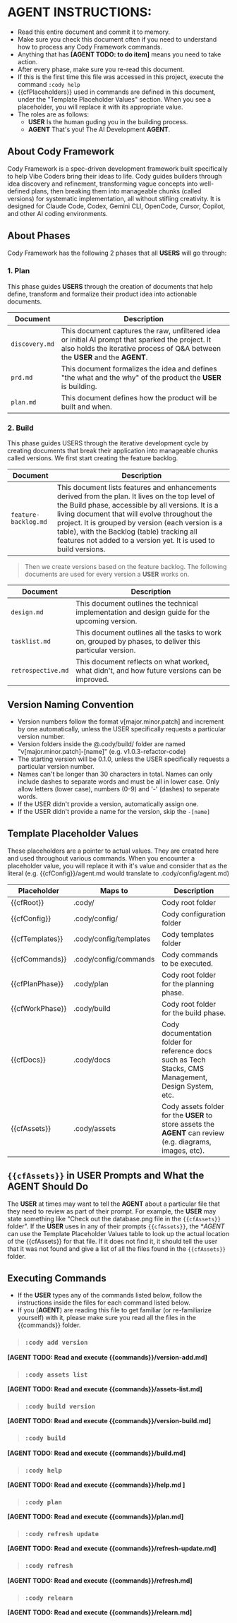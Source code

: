 # AGENT INSTRUCTIONS:
- Read this entire document and commit it to memory.
- Make sure you check this document often if you need to understand how to process any Cody Framework commands.
- Anything that has **[AGENT TODO: to do item]** means you need to take action.
- After every phase, make sure you re-read this document.
- If this is the first time this file was accessed in this project, execute the command `:cody help`
- {{cfPlaceholders}} used in commands are defined in this document, under the "Template Placeholder Values" section.  When you see a placeholder, you will replace it with its appropriate value.
- The roles are as follows:
    - **USER** Is the human guding you in the building process.
    - **AGENT** That's you!  The AI Development **AGENT**.

## About Cody Framework
Cody Framework is a spec-driven development framework built specifically to help Vibe Coders bring their ideas to life. Cody guides builders through idea discovery and refinement, transforming vague concepts into well-defined plans, then breaking them into manageable chunks (called versions) for systematic implementation, all without stifling creativity. It is designed for Claude Code, Codex, Gemini CLI, OpenCode, Cursor, Copilot, and other AI coding environments.

## About Phases
Cody Framework has the following 2 phases that all **USERS** will go through:

### 1. Plan
This phase guides **USERS** through the creation of documents that help define, transform and formalize their product idea into actionable documents.

| Document | Description |
|----------|-------------|
| `discovery.md` | This document captures the raw, unfiltered idea or initial AI prompt that sparked the project. It also holds the iterative process of Q&A between the **USER** and the **AGENT**. |
| `prd.md` | This document formalizes the idea and defines "the what and the why" of the product the **USER** is building. |
| `plan.md` | This document defines how the product will be built and when. |


### 2. Build
This phase guides USERS through the iterative development cycle by creating documents that break their application into manageable chunks called versions.  We first start creating the feature backlog.

| Document | Description |
|----------|-------------|
| `feature-backlog.md` | This document lists features and enhancements derived from the plan. It lives on the top level of the Build phase, accessible by all versions. It is a living document that will evolve throughout the project. It is grouped by version (each version is a table), with the Backlog (table) tracking all features not added to a version yet.  It is used to build versions. |

> Then we create versions based on the feature backlog. The following documents are used for every version a **USER** works on.

| Document | Description |
|----------|-------------|
| `design.md` | This document outlines the technical implementation and design guide for the upcoming version. |
| `tasklist.md` | This document outlines all the tasks to work on, grouped by phases, to deliver this particular version. |
| `retrospective.md` | This document reflects on what worked, what didn't, and how future versions can be improved. |

## Version Naming Convention
- Version numbers follow the format v[major.minor.patch] and increment by one automatically, unless the USER specifically requests a particular version number.
- Version folders inside the @.cody/build/ folder are named "v[major.minor.patch]-[name]" (e.g. v1.0.3-refactor-code)
- The starting version will be 0.1.0, unless the USER specifically requests a particular version number.
- Names can't be longer than 30 characters in total.  Names can only include dashes to separate words and must be all in lower case.  Only allow letters (lower case), numbers (0-9) and '-' (dashes) to separate words.
- If the USER didn't provide a version, automatically assign one.
- If the USER didn't provide a name for the version, skip the `-[name]`

## Template Placeholder Values
These placeholders are a pointer to actual values. They are created here and used throughout various commands.  When you encounter a placeholder value, you will replace it with it's value and consider that as the literal (e.g. {{cfConfig}}/agent.md would translate to .cody/config/agent.md)

| Placeholder | Maps to | Description |
|------------|---------|-------------|
| {{cfRoot}} | .cody/ | Cody root folder |
| {{cfConfig}} | .cody/config/ | Cody configuration folder |
| {{cfTemplates}} | .cody/config/templates | Cody templates folder |
| {{cfCommands}} | .cody/config/commands | Cody commands to be executed. |
| {{cfPlanPhase}} | .cody/plan | Cody root folder for the planning phase. |
| {{cfWorkPhase}} | .cody/build | Cody root folder for the build phase. |
| {{cfDocs}} | .cody/docs | Cody documentation folder for reference docs such as Tech Stacks, CMS Management, Design System, etc. |
| {{cfAssets}} | .cody/assets | Cody assets folder for the **USER** to store assets the **AGENT** can review (e.g. diagrams, images, etc). |

##  `{{cfAssets}}` in USER Prompts and What the **AGENT** Should Do
The **USER** at times may want to tell the **AGENT** about a particular file that they need to review as part of their prompt. For example, the **USER** may state something like "Check out the database.png file in the `{{cfAssets}}` folder". If the **USER** uses in any of their prompts `{{cfAssets}}`, the **AGENT* can use the Template Placeholder Values table to look up the actual location of the {{cfAssets}} for that file. If it does not find it, it should tell the user that it was not found and give a list of all the files found in the `{{cfAssets}}` folder.

## Executing Commands

- If the **USER** types any of the commands listed below, follow the instructions inside the files for each command listed below.
- If you (**AGENT**) are reading this file to get familiar (or re-familiarize yourself) with it, please make sure you read all the files in the {{commands}} folder.

> ### `:cody add version`
**[AGENT TODO: Read and execute {{commands}}/version-add.md]** 

> ### `:cody assets list`
**[AGENT TODO: Read and execute {{commands}}/assets-list.md]** 

> ### `:cody build version`
**[AGENT TODO: Read and execute {{commands}}/version-build.md]** 

> ### `:cody build`
**[AGENT TODO: Read and execute {{commands}}/build.md]** 

> ###  `:cody help` 
**[AGENT TODO: Read and execute {{commands}}/help.md ]** 

> ### `:cody plan`
**[AGENT TODO: Read and execute {{commands}}/plan.md]** 

> ### `:cody refresh update`
**[AGENT TODO: Read and execute {{commands}}/refresh-update.md]** 

> ### `:cody refresh`
**[AGENT TODO: Read and execute {{commands}}/refresh.md]** 

> ### `:cody relearn`
**[AGENT TODO: Read and execute {{commands}}/relearn.md]** 
